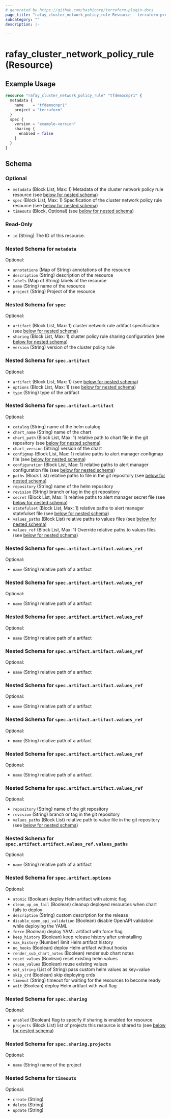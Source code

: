 ```yaml
---
# generated by https://github.com/hashicorp/terraform-plugin-docs
page_title: "rafay_cluster_network_policy_rule Resource - terraform-provider-rafay"
subcategory: ""
description: |-
  
---
```


# rafay_cluster_network_policy_rule (Resource)



## Example Usage

```terraform
resource "rafay_cluster_network_policy_rule" "tfdemocnpr1" {
  metadata {
    name    = "tfdemocnpr1"
    project = "terraform"
  }
  spec {
    version = "example-version"
    sharing {
      enabled = false
    }
  }
}
```

<!-- schema generated by tfplugindocs -->
## Schema

### Optional

- `metadata` (Block List, Max: 1) Metadata of the cluster network policy rule resource (see [below for nested schema](#nestedblock--metadata))
- `spec` (Block List, Max: 1) Specification of the cluster network policy rule resource (see [below for nested schema](#nestedblock--spec))
- `timeouts` (Block, Optional) (see [below for nested schema](#nestedblock--timeouts))

### Read-Only

- `id` (String) The ID of this resource.

<a id="nestedblock--metadata"></a>
### Nested Schema for `metadata`

Optional:

- `annotations` (Map of String) annotations of the resource
- `description` (String) description of the resource
- `labels` (Map of String) labels of the resource
- `name` (String) name of the resource
- `project` (String) Project of the resource


<a id="nestedblock--spec"></a>
### Nested Schema for `spec`

Optional:

- `artifact` (Block List, Max: 1) cluster network rule artifact specification (see [below for nested schema](#nestedblock--spec--artifact))
- `sharing` (Block List, Max: 1) cluster policy rule sharing configuration (see [below for nested schema](#nestedblock--spec--sharing))
- `version` (String) version of the cluster policy rule

<a id="nestedblock--spec--artifact"></a>
### Nested Schema for `spec.artifact`

Optional:

- `artifact` (Block List, Max: 1) (see [below for nested schema](#nestedblock--spec--artifact--artifact))
- `options` (Block List, Max: 1) (see [below for nested schema](#nestedblock--spec--artifact--options))
- `type` (String) type of the artifact

<a id="nestedblock--spec--artifact--artifact"></a>
### Nested Schema for `spec.artifact.artifact`

Optional:

- `catalog` (String) name of the helm catalog
- `chart_name` (String) name of the chart
- `chart_path` (Block List, Max: 1) relative path to chart file in the git repository (see [below for nested schema](#nestedblock--spec--artifact--artifact--chart_path))
- `chart_version` (String) version of the chart
- `configmap` (Block List, Max: 1) relative paths to alert manager configmap file (see [below for nested schema](#nestedblock--spec--artifact--artifact--configmap))
- `configuration` (Block List, Max: 1) relative paths to alert manager configuration file (see [below for nested schema](#nestedblock--spec--artifact--artifact--configuration))
- `paths` (Block List) relative paths to file in the git repository (see [below for nested schema](#nestedblock--spec--artifact--artifact--paths))
- `repository` (String) name of the helm repository
- `revision` (String) branch or tag in the git repository
- `secret` (Block List, Max: 1) relative paths to alert manager secret file (see [below for nested schema](#nestedblock--spec--artifact--artifact--secret))
- `statefulset` (Block List, Max: 1) relative paths to alert manager statefulset file (see [below for nested schema](#nestedblock--spec--artifact--artifact--statefulset))
- `values_paths` (Block List) relative paths to values files (see [below for nested schema](#nestedblock--spec--artifact--artifact--values_paths))
- `values_ref` (Block List, Max: 1) Override relative paths to values files (see [below for nested schema](#nestedblock--spec--artifact--artifact--values_ref))

<a id="nestedblock--spec--artifact--artifact--chart_path"></a>
### Nested Schema for `spec.artifact.artifact.values_ref`

Optional:

- `name` (String) relative path of a artifact


<a id="nestedblock--spec--artifact--artifact--configmap"></a>
### Nested Schema for `spec.artifact.artifact.values_ref`

Optional:

- `name` (String) relative path of a artifact


<a id="nestedblock--spec--artifact--artifact--configuration"></a>
### Nested Schema for `spec.artifact.artifact.values_ref`

Optional:

- `name` (String) relative path of a artifact


<a id="nestedblock--spec--artifact--artifact--paths"></a>
### Nested Schema for `spec.artifact.artifact.values_ref`

Optional:

- `name` (String) relative path of a artifact


<a id="nestedblock--spec--artifact--artifact--secret"></a>
### Nested Schema for `spec.artifact.artifact.values_ref`

Optional:

- `name` (String) relative path of a artifact


<a id="nestedblock--spec--artifact--artifact--statefulset"></a>
### Nested Schema for `spec.artifact.artifact.values_ref`

Optional:

- `name` (String) relative path of a artifact


<a id="nestedblock--spec--artifact--artifact--values_paths"></a>
### Nested Schema for `spec.artifact.artifact.values_ref`

Optional:

- `name` (String) relative path of a artifact


<a id="nestedblock--spec--artifact--artifact--values_ref"></a>
### Nested Schema for `spec.artifact.artifact.values_ref`

Optional:

- `repository` (String) name of the git repository
- `revision` (String) branch or tag in the git repository
- `values_paths` (Block List) relative path to value file in the git repository (see [below for nested schema](#nestedblock--spec--artifact--artifact--values_ref--values_paths))

<a id="nestedblock--spec--artifact--artifact--values_ref--values_paths"></a>
### Nested Schema for `spec.artifact.artifact.values_ref.values_paths`

Optional:

- `name` (String) relative path of a artifact




<a id="nestedblock--spec--artifact--options"></a>
### Nested Schema for `spec.artifact.options`

Optional:

- `atomic` (Boolean) deploy Helm artifact with atomic flag
- `clean_up_on_fail` (Boolean) cleanup deployed resources when chart fails to deploy
- `description` (String) custom description for the release
- `disable_open_api_validation` (Boolean) disable OpenAPI validation while deploying the YAML
- `force` (Boolean) deploy YAML artifact with force flag
- `keep_history` (Boolean) keep release history after uninstalling
- `max_history` (Number) limit Helm artifact history
- `no_hooks` (Boolean) deploy Helm artifact without hooks
- `render_sub_chart_notes` (Boolean) render sub chart notes
- `reset_values` (Boolean) reset existing helm values
- `reuse_values` (Boolean) reuse existing values
- `set_string` (List of String) pass custom helm values as key=value
- `skip_crd` (Boolean) skip deploying crds
- `timeout` (String) timeout for waiting for the resources to become ready
- `wait` (Boolean) deploy Helm artifact with wait flag



<a id="nestedblock--spec--sharing"></a>
### Nested Schema for `spec.sharing`

Optional:

- `enabled` (Boolean) flag to specify if sharing is enabled for resource
- `projects` (Block List) list of projects this resource is shared to (see [below for nested schema](#nestedblock--spec--sharing--projects))

<a id="nestedblock--spec--sharing--projects"></a>
### Nested Schema for `spec.sharing.projects`

Optional:

- `name` (String) name of the project




<a id="nestedblock--timeouts"></a>
### Nested Schema for `timeouts`

Optional:

- `create` (String)
- `delete` (String)
- `update` (String)


